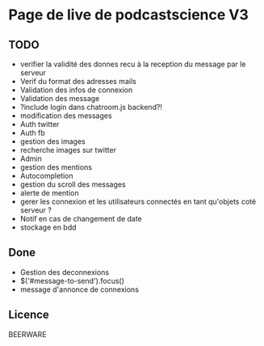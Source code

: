 # Page de live de podcastscience V3

## TODO

* verifier la validité des donnes recu à la reception du message par le serveur
* Verif du format des adresses mails
* Validation des infos de connexion
* Validation des message
* ?include login dans chatroom.js backend?!
* modification des messages
* Auth twitter
* Auth fb
* gestion des images
* recherche images sur twitter
* Admin
* gestion des mentions
* Autocompletion
* gestion du scroll des messages 
* alerte de mention
* gerer les connexion et les utilisateurs connectés en tant qu'objets coté serveur ?
* Notif en cas de changement de date
* stockage en bdd

## Done
* Gestion des deconnexions
* $('#message-to-send').focus()
* message d'annonce de connexions

## Licence

BEERWARE